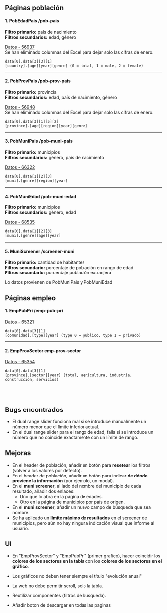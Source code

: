 ## Páginas población

#### 1. PobEdadPais /pob-pais

**Filtro primario:** país de nacimiento  
**Filtros secundarios:** edad, género  

[Datos - 56937](https://www.ine.es/jaxiT3/Tabla.htm?t=56937)  
Se han eliminado columnas del Excel para dejar solo las cifras de enero.

`data[0].data[3][3][1]`
<br>
`[country].[age][year][genre] (0 = total, 1 = male, 2 = female)`

---

#### 2. PobProvPais /pob-prov-pais

**Filtro primario:** provincia  
**Filtros secundarios:** edad, país de nacimiento, género  

[Datos - 56948](https://www.ine.es/jaxiT3/Tabla.htm?t=56948&L=0)  
Se han eliminado columnas del Excel para dejar solo las cifras de enero.

`data[0].data[3][1][5][2]`
<br>
`[province].[age][region][year][genre]`

---

#### 3. PobMuniPais /pob-muni-pais

**Filtro primario:** municipios  
**Filtros secundarios:** género, país de nacimiento  

[Datos - 66322](https://www.ine.es/jaxiT3/Tabla.htm?t=66322&L=0)

`data[0].data[1][2][3]`
<br>
`[muni].[genre][region][year]`

---

#### 4. PobMuniEdad /pob-muni-edad

**Filtro primario:** municipios  
**Filtros secundarios:** género, edad  

[Datos - 68535](https://www.ine.es/jaxiT3/Tabla.htm?t=68535&L=0)

`data[0].data[1][2][3]`
<br>
`[muni].[genre][age][year]`


---

#### 5. MuniScreener /screener-muni

**Filtro primario:** cantidad de habitantes  
**Filtros secundario:** porcentaje de población en rango de edad  
**Filtros secundario:** porcentaje población extranjera  

Lo datos provienen de PobMuniPais y PobMuniEdad


## Páginas empleo

#### 1. EmpPubPri /emp-pub-pri 

[Datos - 65321](https://www.ine.es/jaxiT3/Tabla.htm?t=65321)  

`data[0].data[3][1]`
<br>
`[comunidad].[type][year] (type 0 = publico, type 1 = privado)`

---

#### 2. EmpProvSector emp-prov-sector

[Datos - 65354](https://www.ine.es/jaxiT3/Tabla.htm?t=65354)  

`data[0].data[3][1]`
<br>
`[province].[sector][year] (total, agricultura, industria, construcción, servicios)`


<br>
<br>

## Bugs encontrados

- El dual range slider funciona mal si se introduce manualmente un número menor que el límite inferior actual.
- En el dual range slider para el rango de edad, falla si se introduce un número que no coincide exactamente con un límite de rango.


## Mejoras

- En el header de población, añadir un botón para **resetear** los filtros (volver a los valores por defecto).
- En el header de población, añadir un botón para indicar **de dónde proviene la información** (por ejemplo, un modal).
- En el **muni screener**, al lado del nombre del municipio de cada resultado, añadir dos enlaces:
  - Uno que lo abra en la página de edades.
  - Otro en la página de municipios por país de origen.
- En el **muni screener**, añadir un nuevo campo de búsqueda que sea nombre.
- Se ha aplicado un **límite máximo de resultados** en el screener de municipios, pero aún no hay ninguna indicación visual que informe al usuario.


## UI

- En "EmpProvSector" y "EmpPubPri" (primer grafico), hacer coincidir los **colores de los sectores en la tabla** con los **colores de los sectores en el gráfico**.

- Los gráficos no deben tener siempre el título "evolución anual"

- La web no debe permitir scroll, solo la tabla.

- Reutilizar componentes (filtros de busqueda).

- Añadir boton de descargar en todas las paginas
